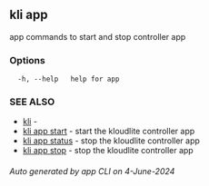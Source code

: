 ## kli app

app commands to start and stop controller app



### Options

```
  -h, --help   help for app
```

### SEE ALSO

* [kli](kli.md)  - 
* [kli app start](kli_app_start.md)  - start the kloudlite controller app
* [kli app status](kli_app_status.md)  - stop the kloudlite controller app
* [kli app stop](kli_app_stop.md)  - stop the kloudlite controller app

###### Auto generated by app CLI on 4-June-2024
